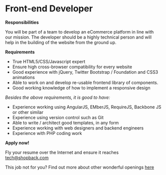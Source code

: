 Front-end Developer
=========

**Responsibilities**

You will be part of a team to develop an eCommerce platform in line with our mission. The developer should be a highly technical person and will help in the building of the website from the ground up.

**Requirements**
* True HTML5/CSS/Javascript expert
* Ensure high cross-browser compatibility for every website
* Good experience with jQuery, Twitter Bootstrap / Foundation and CSS3 animations
* Able to work on and develop re-usable frontend library of components.
* Good working knowledge of how to implement a responsive design

*Besides the above requirements, it is good to have:*
* Experience working using AngularJS, EMberJS, RequireJS, Backbone JS or other similar
* Experience using version control such as Git
* Able to write / architect good templates, in any form
* Experience working with web designers and backend engineers
* Experience with PHP coding work

**Apply now!**

Fly your resume over the Internet and ensure it reaches tech@shopback.com

This job not for you? Find out more about other wonderful openings [here](https://github.com/shopback/WeWantYou/blob/master/README.md "Other job openings")